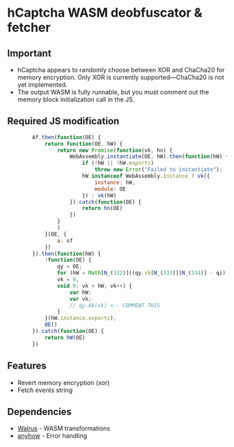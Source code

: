 # hCaptcha WASM deobfuscator & fetcher

## Important
- hCaptcha appears to randomly choose between XOR and ChaCha20 for memory encryption. Only XOR is currently supported—ChaCha20 is not yet implemented.
- The output WASM is fully runnable, but you must comment out the memory block initialization call in the JS. 

## Required JS modification
```js
        Af.then(function(OE) {
            return function(OE, hW) {
                return new Promise(function(vk, hn) {
                    WebAssembly.instantiate(OE, hW).then(function(hW) {
                        if (!hW || !hW.exports)
                            throw new Error("Failed to instantiate");
                        hW instanceof WebAssembly.Instance ? vk({
                            instance: hW,
                            module: OE
                        }) : vk(hW)
                    }).catch(function(OE) {
                        return hn(OE)
                    })
                }
                )
            }(OE, {
                a: sf
            })
        }).then(function(hW) {
            !function(OE) {
                qy = OE;
                for (hW = Math[N_(332)]((qy.vb[N_(333)][N_(334)] - qi) / rR),
                vk = 0,
                void 0; vk < hW; vk++) {
                    var hW;
                    var vk;
                    // qy.Ab(vk) <-- COMMENT THIS
                }
            }(hW.instance.exports),
            OE()
        }).catch(function(OE) {
            return hW(OE)
        })
```

## Features
- Revert memory encryption (xor)
- Fetch events string

## Dependencies
- [Walrus](https://github.com/rustwasm/walrus) - WASM transformations
- [anyhow](https://github.com/dtolnay/anyhow) - Error handling